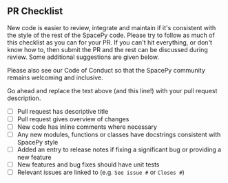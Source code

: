 ## PR Checklist
New code is easier to review, integrate and maintain if it's
consistent with the style of the rest of the SpacePy code.
Please try to follow as much of this checklist as you can for
your PR. If you can't hit everything, or don't know how to,
then submit the PR and the rest can be discussed during review.
Some additional suggestions are given below.

Please also see our Code of Conduct so that the SpacePy community
remains welcoming and inclusive.

Go ahead and replace the text above (and this line!) with your
pull request description.

- [ ] Pull request has descriptive title
- [ ] Pull request gives overview of changes
- [ ] New code has inline comments where necessary
- [ ] Any new modules, functions or classes have docstrings consistent with SpacePy style
- [ ] Added an entry to release notes if fixing a significant bug or providing a new feature
- [ ] New features and bug fixes should have unit tests
- [ ] Relevant issues are linked to (e.g. `See issue #` or `Closes #`)

<!--
Thank you so much for your PR!  The SpacePy community appreciates your
help and feedback.  To help us review your contribution, please
consider the following points:

- Do not create the PR out of main, but out of a separate branch.

- The PR title should summarize the changes, for example "pycdf: Fix dateime to tt2000 on ARM".
  Avoid non-descriptive titles such as "Bug fix" or "Updates".

- The PR summary should provide at least 1-2 sentences describing the pull request
  in detail (Why is this change required?  What problem does it solve?) and
  link to any relevant issues. If the PR resolves an issue, please write this in the summary
  so that github will automatically close the issue. E.g. "This PR resolves #1".

We understand that working with PRs can be tricky, even for seasoned contributors.
Please let us know if reviews are unclear or our recommendations seem like excessive work.
If you would like help in addressing a reviewer's comments, or if your PR hasn't been
reviewed in a reasonable timeframe please just comment again.
-->

